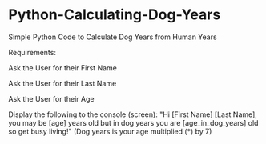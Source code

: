 # Python-Calculating-Dog-Years
Simple Python Code to Calculate Dog Years from Human Years

Requirements:

Ask the User for their First Name

Ask the User for their Last Name

Ask the User for their Age

Display the following to the console (screen): "Hi [First Name] [Last Name], you may be [age]  years old but in dog years you are [age_in_dog_years] old so get busy living!"
(Dog years is your age multiplied (*) by 7)
